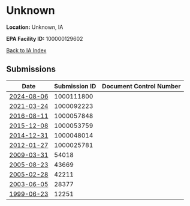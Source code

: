 # Unknown

**Location:** Unknown, IA

**EPA Facility ID:** 100000129602

[Back to IA Index](../../index.md)

## Submissions

| Date | Submission ID | Document Control Number |
|------|--------------|-------------------------|
| [2024-08-06](submissions/1000111800.md) | 1000111800 |  |
| [2021-03-24](submissions/1000092223.md) | 1000092223 |  |
| [2016-08-11](submissions/1000057848.md) | 1000057848 |  |
| [2015-12-08](submissions/1000053759.md) | 1000053759 |  |
| [2014-12-31](submissions/1000048014.md) | 1000048014 |  |
| [2012-01-27](submissions/1000025781.md) | 1000025781 |  |
| [2009-03-31](submissions/54018.md) | 54018 |  |
| [2005-08-23](submissions/43669.md) | 43669 |  |
| [2005-02-28](submissions/42211.md) | 42211 |  |
| [2003-06-05](submissions/28377.md) | 28377 |  |
| [1999-06-23](submissions/12251.md) | 12251 |  |
